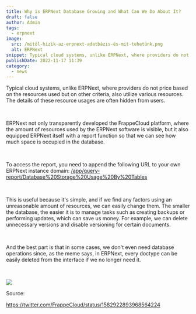 ```yaml
---
title: Why is ERPNext Database Growing and What Can We Do About It?
draft: false
author: Admin
tags:
  - erpnext
image:
  src: /mitől-hízik-az-erpnext-adatbázis-és-mit-tehetünk.png
  alt: ERPNext
snippet: Typical cloud systems, unlike ERPNext, where providers do not price based on the resources used but on other criteria, also utilize various resources...
publishDate: 2022-11-17 11:39
category:
  - news
---
```


<p>Typical cloud systems, unlike ERPNext, where providers do not price based on the resources used but on other criteria, also utilize various resources. The details of these resource usages are often hidden from users.</p><p><br></p><p>ERPNext not only transparently developed the FrappeCloud platform, where the amount of resources used by the ERPNext software is visible, but it also equipped ERPNext itself with a report function so that we can see how much space is occupied in the database.</p><p><br></p><p>To access the report, you need to append the following URL to your own ERPNext instance domain: <a href="/app/query-report/Database%20Storage%20Usage%20By%20Tables" rel="noopener noreferrer" style="color: inherit; background-color: rgb(243, 245, 248); font-size: 14px;">/app/query-report/Database%20Storage%20Usage%20By%20Tables</a></p><p><br></p><p>This is useful because it's simple, and if we find any factors using an unreasonable amount of resources, we can easily change them. The smaller the database, the easier it is to manage tasks such as creating backups or performing updates, which can save us money. For example, we can delete unnecessary versions and disable versioning for certain documents.</p><p><br></p><p>And the best part is that in some cases, we don't even need database operations since, as the meme says, in ERPNext, every doctype can be easily deleted from the interface if we no longer need it.</p><p><br></p><p><img src="/images/cqblbkY.jpg"></p><p>Source:</p><p><a href="https://twitter.com/FrappeCloud/status/1582922893968564224" rel="noopener noreferrer">https://twitter.com/FrappeCloud/status/1582922893968564224</a></p>
